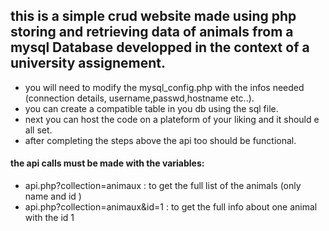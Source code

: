 ## this is a simple crud website made using php storing and retrieving data of animals from a mysql Database developped in the context of a university assignement.

- you will need to modify the mysql_config.php with the infos needed (connection details, username,passwd,hostname etc..).
- you can create a compatible table in you db using the sql file.
- next you can host the code on a plateform of your liking and it should e all set.
- after completing the steps above the api too should be functional.

#### the api calls must be made with the variables:
- api.php?collection=animaux : to get the full list of the animals (only name and id )
- api.php?collection=animaux&id=1 : to get the full info about one animal with the id 1 
